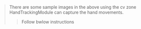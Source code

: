>There are some sample images in the above using the cv zone HandTrackingModule can capture the hand movements. 
>>Follow bwlow instructions

